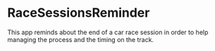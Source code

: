# RaceSessionsReminder
This app reminds about the end of a car race session in order to help managing the process and the timing on the track.
